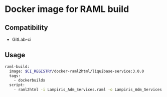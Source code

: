 # Docker image for RAML build

## Compatibility
- GitLab-ci

## Usage 
```sh
raml-build:
  image: $CI_REGISTRY/docker-raml2html/liquibase-service:3.0.0
  tags:
    - dockerbuilds
  script:
    - raml2html -i Lampiris_Adm_Services.raml -o Lampiris_Adm_Services.html
```